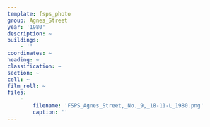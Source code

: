 ```yaml
---
template: fsps_photo
group: Agnes_Street
year: '1980'
description: ~
buildings:
    - ''
coordinates: ~
heading: ~
classification: ~
section: ~
cell: ~
film_roll: ~
files:
    -
        filename: 'FSPS_Agnes_Street,_No._9,_18-11-L_1980.png'
        caption: ''
---
```

